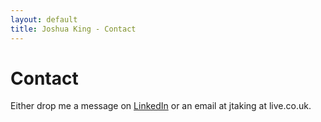```yaml
---
layout: default
title: Joshua King - Contact
---
```

# Contact
Either drop me a message on <a href="https://www.linkedin.com/in/1joshuaking/" target="_blank">LinkedIn</a> or an email at jtaking at live.co.uk.
